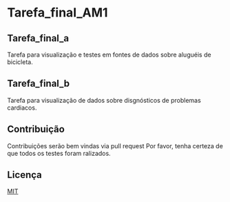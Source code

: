 # Tarefa_final_AM1

## Tarefa_final_a

Tarefa para visualização e testes em fontes de dados sobre aluguéis de bicicleta.

## Tarefa_final_b

Tarefa para visualização de dados sobre disgnósticos de problemas cardiacos.


## Contribuição
Contribuições serão bem vindas via pull request
Por favor, tenha certeza de que todos os testes foram ralizados.

## Licença
[MIT](https://choosealicense.com/licenses/mit/)

